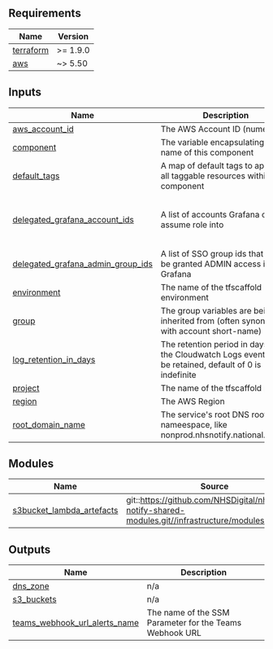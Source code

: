 <!-- BEGIN_TF_DOCS -->
<!-- markdownlint-disable -->
<!-- vale off -->

## Requirements

| Name | Version |
|------|---------|
| <a name="requirement_terraform"></a> [terraform](#requirement\_terraform) | >= 1.9.0 |
| <a name="requirement_aws"></a> [aws](#requirement\_aws) | ~> 5.50 |
## Inputs

| Name | Description | Type | Default | Required |
|------|-------------|------|---------|:--------:|
| <a name="input_aws_account_id"></a> [aws\_account\_id](#input\_aws\_account\_id) | The AWS Account ID (numeric) | `string` | n/a | yes |
| <a name="input_component"></a> [component](#input\_component) | The variable encapsulating the name of this component | `string` | `"acct"` | no |
| <a name="input_default_tags"></a> [default\_tags](#input\_default\_tags) | A map of default tags to apply to all taggable resources within the component | `map(string)` | `{}` | no |
| <a name="input_delegated_grafana_account_ids"></a> [delegated\_grafana\_account\_ids](#input\_delegated\_grafana\_account\_ids) | A list of accounts Grafana can assume role into | <pre>list(object({<br/>    domain     = string<br/>    account_id = string<br/>  }))</pre> | `[]` | no |
| <a name="input_delegated_grafana_admin_group_ids"></a> [delegated\_grafana\_admin\_group\_ids](#input\_delegated\_grafana\_admin\_group\_ids) | A list of SSO group ids that would be granted ADMIN access in Grafana | `list(string)` | n/a | yes |
| <a name="input_environment"></a> [environment](#input\_environment) | The name of the tfscaffold environment | `string` | n/a | yes |
| <a name="input_group"></a> [group](#input\_group) | The group variables are being inherited from (often synonmous with account short-name) | `string` | n/a | yes |
| <a name="input_log_retention_in_days"></a> [log\_retention\_in\_days](#input\_log\_retention\_in\_days) | The retention period in days for the Cloudwatch Logs events to be retained, default of 0 is indefinite | `number` | `0` | no |
| <a name="input_project"></a> [project](#input\_project) | The name of the tfscaffold project | `string` | n/a | yes |
| <a name="input_region"></a> [region](#input\_region) | The AWS Region | `string` | n/a | yes |
| <a name="input_root_domain_name"></a> [root\_domain\_name](#input\_root\_domain\_name) | The service's root DNS root nameespace, like nonprod.nhsnotify.national.nhs.uk | `string` | `"nonprod.nhsnotify.national.nhs.uk"` | no |
## Modules

| Name | Source | Version |
|------|--------|---------|
| <a name="module_s3bucket_lambda_artefacts"></a> [s3bucket\_lambda\_artefacts](#module\_s3bucket\_lambda\_artefacts) | git::https://github.com/NHSDigital/nhs-notify-shared-modules.git//infrastructure/modules/s3bucket | v1.0.0 |
## Outputs

| Name | Description |
|------|-------------|
| <a name="output_dns_zone"></a> [dns\_zone](#output\_dns\_zone) | n/a |
| <a name="output_s3_buckets"></a> [s3\_buckets](#output\_s3\_buckets) | n/a |
| <a name="output_teams_webhook_url_alerts_name"></a> [teams\_webhook\_url\_alerts\_name](#output\_teams\_webhook\_url\_alerts\_name) | The name of the SSM Parameter for the Teams Webhook URL |
<!-- vale on -->
<!-- markdownlint-enable -->
<!-- END_TF_DOCS -->
